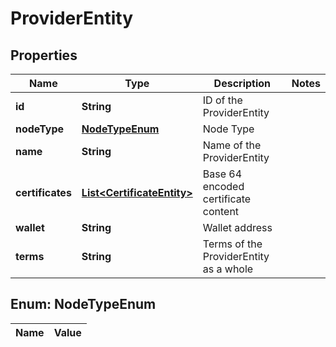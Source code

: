 

# ProviderEntity

## Properties

Name | Type | Description | Notes
------------ | ------------- | ------------- | -------------
**id** | **String** | ID of the ProviderEntity | 
**nodeType** | [**NodeTypeEnum**](#NodeTypeEnum) | Node Type | 
**name** | **String** | Name of the ProviderEntity | 
**certificates** | [**List&lt;CertificateEntity&gt;**](CertificateEntity.md) | Base 64 encoded certificate content | 
**wallet** | **String** | Wallet address | 
**terms** | **String** | Terms of the ProviderEntity as a whole | 


## Enum: NodeTypeEnum

Name | Value
---- | -----




